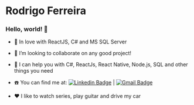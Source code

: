 

# Rodrigo Ferreira

### Hello, world! 👋

- :rocket: In love with ReactJS, C# and MS SQL Server
- :two_men_holding_hands: I’m looking to collaborate on any good project!
- :muscle: I can help you with C#, ReactJs, React Native, Node.js, SQL  and other things you need 
- :telephone: You can find me at: [![Linkedin Badge](https://img.shields.io/badge/-RodrigoFerreira-blue?style=flat-square&logo=Linkedin&logoColor=white&link=https://www.linkedin.com/in/rodrigoferreira-dev/)](https://www.linkedin.com/in/rodrigoferreira-dev/) | [![Gmail Badge](https://img.shields.io/badge/-rodrigo.santos7202@gmail.com-c14438?style=flat-square&logo=Gmail&logoColor=white&link=mailto:rodrigo.santos7202@gmail.com)](mailto:rodrigo.santos7202@gmail.com)

- :heart: I like to watch series, play guitar and drive my car
